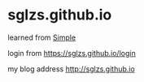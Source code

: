 # sglzs.github.io

learned from [Simple](https://github.com/isnowfy/simple)

login from https://sglzs.github.io/login

my blog address http://sglzs.github.io
